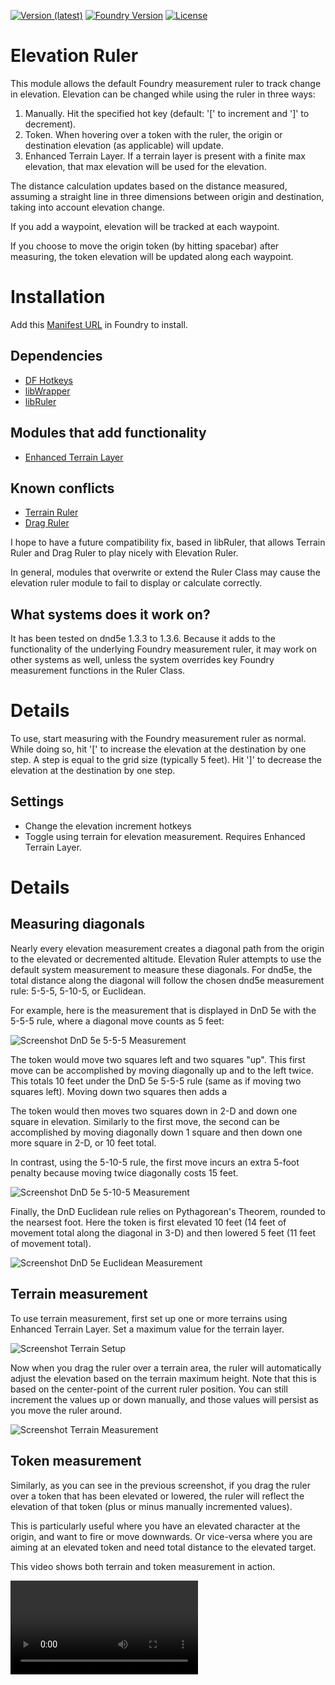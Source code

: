 [![Version (latest)](https://img.shields.io/github/v/release/caewok/fvtt-elevation-ruler)](https://github.com/caewok/fvtt-elevation-ruler/releases/latest)
[![Foundry Version](https://img.shields.io/badge/dynamic/json.svg?url=https://github.com/caewok/fvtt-elevation-ruler/releases/latest/download/module.json&label=Foundry%20Version&query=$.compatibleCoreVersion&colorB=blueviolet)](https://github.com/caewok/fvtt-elevation-ruler/releases/latest)
[![License](https://img.shields.io/github/license/caewok/fvtt-elevation-ruler)](LICENSE)

# Elevation Ruler

This module allows the default Foundry measurement ruler to track change in elevation. Elevation can be changed while using the ruler in three ways:
1. Manually. Hit the specified hot key (default: '[' to increment and ']' to decrement).
2. Token. When hovering over a token with the ruler, the origin or destination elevation (as applicable) will update. 
3. Enhanced Terrain Layer. If a terrain layer is present with a finite max elevation, that max elevation will be used for the elevation.

The distance calculation updates based on the distance measured, assuming a straight line in three dimensions between origin and destination, taking into account elevation change.

If you add a waypoint, elevation will be tracked at each waypoint.

If you choose to move the origin token (by hitting spacebar) after measuring, the token elevation will be updated along each waypoint. 

# Installation
Add this [Manifest URL](https://github.com/caewok/fvtt-elevation-ruler/releases/latest/download/module.json) in Foundry to install.

## Dependencies
- [DF Hotkeys ](https://github.com/flamewave000/dragonflagon-fvtt/tree/master/lib-df-hotkeys)
- [libWrapper](https://github.com/ruipin/fvtt-lib-wrapper)
- [libRuler](https://github.com/caewok/fvtt-lib-ruler)

## Modules that add functionality
- [Enhanced Terrain Layer](https://github.com/ironmonk88/enhanced-terrain-layer)

## Known conflicts
- [Terrain Ruler](https://github.com/manuelVo/foundryvtt-terrain-ruler)
- [Drag Ruler](https://github.com/manuelVo/foundryvtt-drag-ruler)

I hope to have a future compatibility fix, based in libRuler, that allows Terrain Ruler and Drag Ruler to play nicely with Elevation Ruler.

In general, modules that overwrite or extend the Ruler Class may cause the elevation ruler module to fail to display or calculate correctly. 

## What systems does it work on? 

It has been tested on dnd5e 1.3.3 to 1.3.6. Because it adds to the functionality of the underlying Foundry measurement ruler, it may work on other systems as well, unless the system overrides key Foundry measurement functions in the Ruler Class.

# Details

To use, start measuring with the Foundry measurement ruler as normal. While doing so, hit '[' to increase the elevation at the destination by one step. A step is equal to the grid size (typically 5 feet). Hit ']' to decrease the elevation at the destination by one step. 

## Settings
- Change the elevation increment hotkeys
- Toggle using terrain for elevation measurement. Requires Enhanced Terrain Layer.

# Details

## Measuring diagonals
Nearly every elevation measurement creates a diagonal path from the origin to the elevated or decremented altitude. Elevation Ruler attempts to use the default system measurement to measure these diagonals. For dnd5e, the total distance along the diagonal will follow the chosen dnd5e measurement rule: 5-5-5, 5-10-5, or Euclidean. 

For example, here is the measurement that is displayed in DnD 5e with the 5-5-5 rule, where a diagonal move counts as 5 feet:

![Screenshot DnD 5e 5-5-5 Measurement](https://raw.githubusercontent.com/caewok/fvtt-elevation-ruler/feature/media/media/measurement_dnd_5-5-5.jpg)

The token would move two squares left and two squares "up".  This first move can be accomplished by moving diagonally up and to the left twice. This totals 10 feet under the DnD 5e 5-5-5 rule (same as if moving two squares left). Moving down two squares then adds a

The token would then moves two squares down in 2-D and down one square in elevation. Similarly to the first move, the second can be accomplished by moving diagonally down 1 square and then down one more square in 2-D, or 10 feet total.  

In contrast, using the 5-10-5 rule, the first move incurs an extra 5-foot penalty because moving twice diagonally costs 15 feet.

![Screenshot DnD 5e 5-10-5 Measurement](https://github.com/caewok/fvtt-elevation-ruler/raw/feature/media/media/measurement_dnd_5-10-5.jpg)

Finally, the DnD Euclidean rule relies on Pythagorean's Theorem, rounded to the nearsest foot. Here the token is first elevated 10 feet (14 feet of movement total along the diagonal in 3-D) and then lowered 5 feet (11 feet of movement total).

![Screenshot DnD 5e Euclidean Measurement](https://raw.githubusercontent.com/caewok/fvtt-elevation-ruler/feature/media/media/measurement_dnd_euclidean.jpg)

## Terrain measurement  

To use terrain measurement, first set up one or more terrains using Enhanced Terrain Layer. Set a maximum value for the terrain layer. 

![Screenshot Terrain Setup](https://raw.githubusercontent.com/caewok/fvtt-elevation-ruler/feature/media/media/terrain-setup.jpg)

Now when you drag the ruler over a terrain area, the ruler will automatically adjust the elevation based on the terrain maximum height. Note that this is based on the center-point of the current ruler position. You can still increment the values up or down manually, and those values will persist as you move the ruler around. 

![Screenshot Terrain Measurement](https://raw.githubusercontent.com/caewok/fvtt-elevation-ruler/feature/media/media/terrain-measure.jpg)

## Token measurement 

Similarly, as you can see in the previous screenshot, if you drag the ruler over a token that has been elevated or lowered, the ruler will reflect the elevation of that token (plus or minus manually incremented values).

This is particularly useful where you have an elevated character at the origin, and want to fire or move downwards. Or vice-versa where you are aiming at an elevated token and need total distance to the elevated target.

This video shows both terrain and token measurement in action.

![Video Terrain Measurement](https://github.com/caewok/fvtt-elevation-ruler/raw/feature/media/media/terrain-measure.mov)








